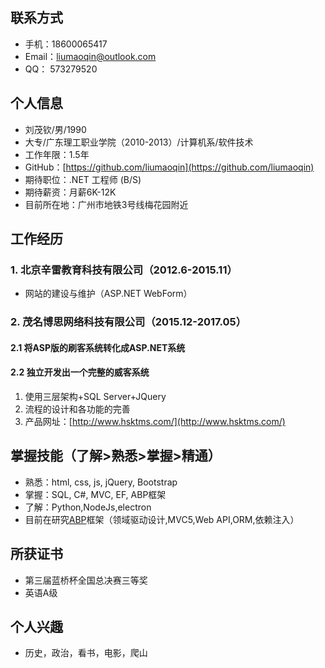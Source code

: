 ## 联系方式
* 手机：18600065417
* Email：liumaoqin@outlook.com
* QQ： 573279520

## 个人信息
* 刘茂钦/男/1990
* 大专/广东理工职业学院（2010-2013）/计算机系/软件技术
* 工作年限：1.5年
* GitHub：[https://github.com/liumaoqin](https://github.com/liumaoqin)
* 期待职位：.NET 工程师 (B/S)
* 期待薪资：月薪6K-12K
* 目前所在地：广州市地铁3号线梅花园附近

## 工作经历
### 1. 北京辛雷教育科技有限公司（2012.6-2015.11）
* 网站的建设与维护（ASP.NET WebForm）

### 2. 茂名博思网络科技有限公司（2015.12-2017.05）
#### 2.1 将ASP版的刷客系统转化成ASP.NET系统

#### 2.2 独立开发出一个完整的威客系统
1. 使用三层架构+SQL Server+JQuery
2. 流程的设计和各功能的完善
3. 产品网址：[http://www.hsktms.com/](http://www.hsktms.com/)

## 掌握技能（了解>熟悉>掌握>精通）
* 熟悉：html, css, js, jQuery, Bootstrap
* 掌握：SQL, C#, MVC, EF, ABP框架
* 了解：Python,NodeJs,electron
* 目前在研究[ABP](https://aspnetboilerplate.com/)框架（领域驱动设计,MVC5,Web API,ORM,依赖注入）

## 所获证书
* 第三届蓝桥杯全国总决赛三等奖
* 英语A级

## 个人兴趣
* 历史，政治，看书，电影，爬山